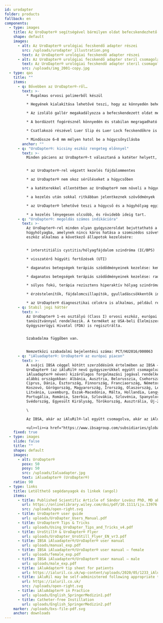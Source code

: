 ```yaml
---
id: urodapter
folder: products
fallback: en
components:
  - type: images
    title: Az UroDapter® segítségével bármilyen oldat befecskendezhető a húgyhólyagba.
    shape: default
    images:
      - alt: Az UroDapter® urológiai fecskendő adapter részei
        src: /uploads/urodapter_illustration.png
        text: Az UroDapter® urológiai fecskendő adapter részei
      - alt: Az UroDapter® urológiai fecskendő adapter steril csomagolásban
        text: Az UroDapter® urológiai fecskendő adapter steril csomagolásban
        src: /uploads/img_2001-copy.jpg
  - type: qas
    title: ""
    items:
      - q: Bővebben az UroDapter®-ről…
        text: >-
          * Rugalmas orvosi polimerből készül

          * Hegyének kialakítása lehetővé teszi, hogy az könnyedén behelyezhető legyen a húgycsőnyílásba

          * Az izoláló gallér megakadályozza a befecskendezett oldat melléfolyását

          * A bordázott fogórésznél könnyedén és stabilan megragadható

          * Csatlakozó részével Luer Slip és Luer Lock fecskendőkre is felhelyezhető

          * Mindössze 6–8 mm mélyen hatol be a húgycsőnyílásba
        anchor: ""
      - q: "UroDapter®: kicsiny eszköz rengeteg előnnyel"
        text: >-
          Minden páciens az UroDapter®-t választaná a katéter helyett, mert: 


          * az UroDapter®-rel végzett kezelés fájdalommentes

          * az UroDapter® nem okoz sérüléseket a húgycsőben

          * a katéterekkel ellentétben az UroDapter® nem növeli a húgyúti fertőzések kockázatát

          * a kezelés után sokkal ritkábban jelentkeznek szövődmények

          * az UroDapter® lehetővé teszi a húgycső és a húgyhólyag egyidejű kezelését

          * a kezelés lényegesen olcsóbb, és rövidebb ideig tart.
      - q: "UroDapter®: megoldás számos indikációra"
        text: >-
          Az UroDapter®-rel minden olyan gyógyszeroldat bejuttatható a
          húgyhólyagba, amelynek nincs káros hatása a szomszédos szövetekre. Az
          eszköz alkalmas a következő állapotok kezelésére:


          * interstitiális cystitis/hólyagfájdalom szindróma (IC/BPS)

          * visszatérő húgyúti fertőzések (UTI)

          * daganatos betegségek terápiás szödődményeinek kezelése: kemoterápia utáni kemocystitis

          * daganatos betegségek terápiás szödődményeinek kezelése: radiotherápia utáni sugárcystitis

          * súlyos fokú, terápia rezisztens hiperaktív hólyag szindróma (OAB)

          * érzéstelenítők, fájdalomcsillapítók, gyulladáscsökkentők instillációja többféle indikációban

          * az UroDapter® diagnosztikai célokra is alkalmas, például retrográd uretrográfia, fisztulográfia
      - q: Stabil jogi háttér
        text: >-
          Az UroDapter® 1-es osztályú (Class I) orvosi eszköz, európai CE
          tanúsítvánnyal rendelkezik. A terméket az USA-beli Élelmiszer- és
          Gyógyszerügyi Hivatal (FDA) is regisztrálta.


          Szabadalma függőben van.


          Nemzetközi szabadalmi bejelentési száma: PCT/HU2016/000063
      - q: "iAluadapter®: UroDapter® az európai piacon"
        text: >-
          A svájci IBSA céggel kötött szerződésünk értelmében az IBSA – az
          UroDapter® (az iAluRil® nevű gyógyszerükkel együtt csomagolva,
          iAluadapter® néven) kizárólagos forgalmazási jogával rendelkezik az
          alábbi országokban: Albánia, Ausztria, Belorusszia, Csehország,
          Ciprus, Dánia, Észtország, Finnország, Franciaország, Németország,
          Koszovó, Görögország, Magyarország, Írország, Olaszország, Lettország,
          Litvánia, Luxemburg, Észak-Macedónia, Málta, Hollandia, Lengyelország,
          Portugália, Románia, Szerbia, Szlovákia, Szlovénia, Spanyolország,
          Svédország, Egyesült Királyság, Törökország, Ausztrália, Új-Zéland.\

          \

          Az IBSA, akár az iAluRil®-lal együtt csomagolva, akár az iAluadapter®-t (UroDapter®-t) önálló termékként, kizárólagossági jog nélkül árusíthatja a következő országokban: Ukrajna, Oroszország, Bahrein, Omán, Kuvait, Katar, Szaúd-Arábia, Egyesült Arab Emírségek, Algéria, Jordánia, Palesztina, Libanon, Líbia, Marokkó, Tunézia, Izrael, Irán, Dél-Korea, Indonézia, Kína, Szingapúr, Tajvan, Türkmenisztán, Malaysia, Kolumbia, Argentína, Barbados, Bolívia, Brazília, Chile, Costa Rica, Dominikai Köztársaság, Ecuador, El Salvador, Guatemala, Honduras, Mexikó, Nicaragua, Panama, Paraguay, Peru, Venezuela, Nigéria, Kenya, Gabon és Ghána.

          <ul><li><a href="https://www.ibsagroup.com/subsidiaries/global-network.html" rel="noopener" target="_blank">IBSA Global Network</a></li></ul>
    fixed: true
  - type: images
    slide: false
    title: ""
    shape: default
    images:
      - alt: UroDapter®
        posx: 50
        posy: 50
        src: /uploads/Ialuadapter.jpg
        text: iAluadapter® (UroDapter®)
    ratio: 90
  - type: links
    title: Letölthető segédanyagok és linkek (angol)
    items:
      - title: Published Scientific Article of Sándor Lovász PhD, MD about UroDapter
        url: https://onlinelibrary.wiley.com/doi/pdf/10.1111/iju.13976
        src: /uploads/open-right.svg
      - title: UroDapter® user guide
        url: uploads/UroDapter_Users_Manual.pdf
      - title: UroDapter® Tips & Tricks
        url: uploads/Using_UroDapter_Tips_and_Tricks_v4.pdf
      - title: UroStill® & UroDapter® Flyer
        url: uploads/UroDapter_UroStill_Flyer_EN_vr3.pdf
      - title: IBSA iAluadapter®/UroDapter® user manual
        url: uploads/manual_exp.pdf
      - title: IBSA iAluadapter®/UroDapter® user manual – female
        url: uploads/female_exp.pdf
      - title: IBSA iAluadapter®/UroDapter® user manual – male
        url: uploads/male_exp.pdf
      - title: iAluAdapter® tip sheet for patients
        url: https://ialuril.co.uk/wp-content/uploads/2020/05/1233_iAluradapterTipSheetPatients_St03.pdf
      - title: iAluRil may be self-administered following appropriate training link
        url: https://ialuril.co.uk/
        src: /uploads/open-right.svg
      - title: iAluAdapter® in Practice
        url: uploads/English_SpringerMedizin1.pdf
      - title: Catheter-free Instillation
        url: uploads/English_SpringerMedizin2.pdf
    marker: /uploads/bxs-file-pdf.svg
    anchor: downloads
---
```

